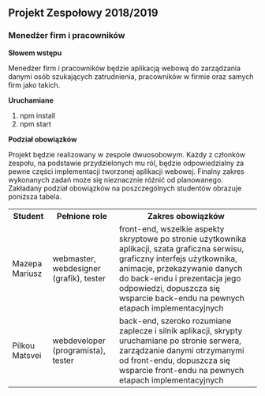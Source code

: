 ## Projekt Zespołowy 2018/2019
### Menedżer firm i pracowników

**Słowem wstępu**

Menedżer firm i pracowników będzie aplikacją webową do zarządzania danymi osób
szukających zatrudnienia, pracowników w firmie oraz samych firm jako takich.

**Uruchamiane**

1. npm install
2. npm start

**Podział obowiązków**

Projekt będzie realizowany w zespole dwuosobowym. Każdy z członków zespołu,
na podstawie przydzielonych mu ról, będzie odpowiedzialny za pewne części
implementacji tworzonej aplikacji webowej. Finalny zakres wykonanych zadań
może się nieznacznie różnić od planowanego. Zakładany podział obowiązków na
poszczególnych studentów obrazuje poniższa tabela.

<table>
  <tr>
    <th>Student</th>
    <th>Pełnione role</th>
    <th>Zakres obowiązków</th>
  </tr>
  <tr>
    <td>Mazepa Mariusz</td>
    <td>webmaster, webdesigner (grafik), tester</td>
    <td>
      front-end, wszelkie aspekty skryptowe po stronie użytkownika aplikacji,
      szata graficzna serwisu, graficzny interfejs użytkownika, animacje,
      przekazywanie danych do back-endu i prezentacja jego odpowiedzi,
      dopuszcza się wsparcie back-endu na pewnych etapach implementacyjnych
  </td>
  </tr>
  <tr>
    <td>Pilkou Matsvei</td>
    <td>webdeveloper (programista), tester</td>
    <td>
      back-end, szeroko rozumiane zaplecze i silnik aplikacji, skrypty
      uruchamiane po stronie serwera, zarządzanie danymi otrzymanymi od
      front-endu, dopuszcza się wsparcie front-endu na pewnych etapach
      implementacyjnych
    </td>
  </tr>
</table>

